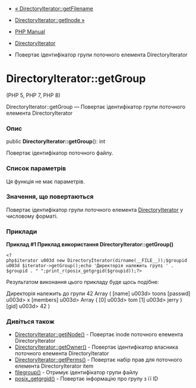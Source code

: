 - [«
DirectoryIterator::getFilename](directoryiterator.getfilename.md)
- [DirectoryIterator::getInode »](directoryiterator.getinode.md)

- [PHP Manual](index.md)
- [DirectoryIterator](class.directoryiterator.md)
- Повертає ідентифікатор групи поточного елемента DirectoryIterator

# DirectoryIterator::getGroup

(PHP 5, PHP 7, PHP 8)

DirectoryIterator::getGroup — Повертає ідентифікатор групи поточного
елемента DirectoryIterator

### Опис

public **DirectoryIterator::getGroup**(): int

Повертає ідентифікатор поточного файлу.

### Список параметрів

Ця функція не має параметрів.

### Значення, що повертаються

Повертає ідентифікатор групи поточного елемента
[DirectoryIterator](class.directoryiterator.md) у числовому форматі.

### Приклади

**Приклад #1 Приклад використання **DirectoryIterator::getGroup()****

` <?php$iterator u003d new DirectoryIterator(dirname(__FILE__));$groupid  u003d $iterator->getGroup();echo 'Директорія належить групі ' . $groupid . "
";print_r(posix_getgrgid($groupid));?> `

Результатом виконання цього прикладу буде щось подібне:

Директорія належить до групи 42
Array
(
[name] u003d> toons
[passwd] u003d> x
[members] u003d> Array
(
[0] u003d> tom
[1] u003d> jerry
)
[gid] u003d> 42
)

### Дивіться також

- [DirectoryIterator::getiNode()](directoryiterator.getinode.md) -
Повертає inode поточного елемента DirectoryIterator
- [DirectoryIterator::getOwner()](directoryiterator.getowner.md) -
Повертає ідентифікатор власника поточного елемента
DirectoryIterator
- [DirectoryIterator::getPerms()](directoryiterator.getperms.md) -
Повертає набір прав для поточного елемента DirectoryIterator item
- [filegroup()](function.filegroup.md) - Отримує ідентифікатор
групи файлу
- [posix_getgrgid()](function.posix-getgrgid.md) - Повертає
інформацію про групу з її ID
